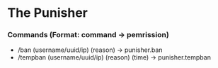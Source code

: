# The Punisher

### Commands (Format: command -> pemrission)
- /ban (username/uuid/ip) (reason) -> punisher.ban
- /tempban (username/uuid/ip) (reason) (time) -> punisher.tempban